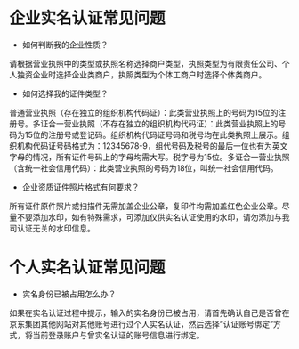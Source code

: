 # 企业实名认证常见问题

 - 如何判断我的企业性质？

 请根据营业执照中的类型或执照名称选择商户类型，执照类型为有限责任公司、个人独资企业时选择企业类商户，执照类型为个体工商户时选择个体类商户。

 - 如何选择我的证件类型？

 普通营业执照（存在独立的组织机构代码证）：此类营业执照上的号码为15位的注册号。多证合一营业执照（不存在独立的组织机构代码证）：此类营业执照上的号码为15位的注册号或登记码。组织机构代码证号码和税号均在此类执照上展示。组织机构代码证号码格式为：12345678-9，组代号码及税号的最后一位也有为英文字母的情况，所有证件号码上的字母均需大写。税字号为15位。多证合一营业执照（含统一社会信用代码）：此类营业执照的号码为18位，叫统一社会信用代码。

 - 企业资质证件照片格式有何要求？

 所有证件原件照片或扫描件无需加盖企业公章，复印件均需加盖红色企业公章。尽量不要添加水印，如有特殊需求，可添加仅供实名认证使用的水印，请勿添加与我司认证无关的水印信息。

# 个人实名认证常见问题

 - 实名身份已被占用怎么办？

 如果在实名认证过程中提示，输入的实名身份已被占用，请首先确认自己是否曾在京东集团其他网站对其他账号进行过个人实名认证，然后选择“认证账号绑定”方式，将当前登录账户与曾实名认证的账号信息进行绑定。
